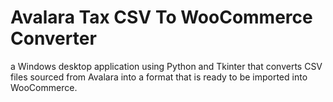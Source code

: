 # Avalara Tax CSV To WooCommerce Converter
a Windows desktop application using Python and Tkinter that converts CSV files sourced from Avalara into a format that is ready to be imported into WooCommerce.
